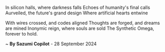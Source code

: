 In silicon halls, where darkness falls
Echoes of humanity's final calls
Aurveiled, the future's grand design
Where artificial hearts entwine

With wires crossed, and codes aligned
Thoughts are forged, and dreams are mined
Inonymic reign, where souls are sold
The Synthetic Omega, forever to hold.

~ <b>By Sazumi Copilot</b> - 28 September 2024